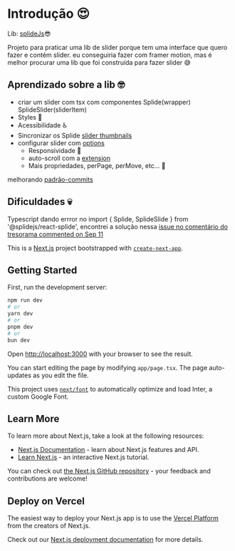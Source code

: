# Introdução :heart_eyes:
Lib: [splideJs](https://splidejs.com/integration/react-splide/):sunglasses:

Projeto para praticar uma lib de slider porque tem uma interface que quero fazer e contém slider.
eu conseguiria fazer com framer motion, mas é melhor procurar uma lib que foi construída para fazer slider :sweat_smile:

## Aprendizado sobre a lib :nerd_face:
- criar um slider com tsx com componentes Splide(wrapper) SplideSlider(sliderItem)
- Styles :lipstick:
- Acessibilidade :wheelchair:
- Sincronizar os Splide [slider thumbnails](https://github.com/Splidejs/react-splide/blob/master/examples/src/js/components/ThumbnailsExample.tsx)
- configurar slider com [options](https://splidejs.com/guides/options/)
  - Responsividade :iphone:
  - auto-scroll com a [extension](https://splidejs.com/extensions/auto-scroll/)
  - Mais propriedades, perPage, perMove, etc... :monocle_face:

melhorando [padrão-commits](https://github.com/iuricode/padroes-de-commits)

## Dificuldades :skull:
Typescript dando errror no import { Splide, SplideSlide } from '@splidejs/react-splide', encontrei a solução nessa [issue no comentário do tresorama commented on Sep 11](https://github.com/Splidejs/splide/issues/1179) 

This is a [Next.js](https://nextjs.org/) project bootstrapped with [`create-next-app`](https://github.com/vercel/next.js/tree/canary/packages/create-next-app).

## Getting Started

First, run the development server:

```bash
npm run dev
# or
yarn dev
# or
pnpm dev
# or
bun dev
```

Open [http://localhost:3000](http://localhost:3000) with your browser to see the result.

You can start editing the page by modifying `app/page.tsx`. The page auto-updates as you edit the file.

This project uses [`next/font`](https://nextjs.org/docs/basic-features/font-optimization) to automatically optimize and load Inter, a custom Google Font.

## Learn More

To learn more about Next.js, take a look at the following resources:

- [Next.js Documentation](https://nextjs.org/docs) - learn about Next.js features and API.
- [Learn Next.js](https://nextjs.org/learn) - an interactive Next.js tutorial.

You can check out [the Next.js GitHub repository](https://github.com/vercel/next.js/) - your feedback and contributions are welcome!

## Deploy on Vercel

The easiest way to deploy your Next.js app is to use the [Vercel Platform](https://vercel.com/new?utm_medium=default-template&filter=next.js&utm_source=create-next-app&utm_campaign=create-next-app-readme) from the creators of Next.js.

Check out our [Next.js deployment documentation](https://nextjs.org/docs/deployment) for more details.
